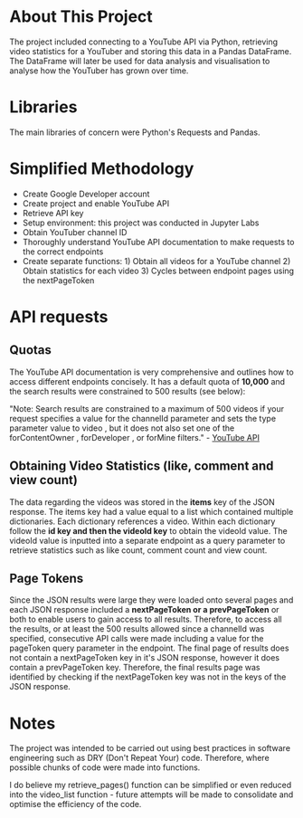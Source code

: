 # About This Project

The project included connecting to a YouTube API via Python, retrieving video statistics for a YouTuber and storing this data in a Pandas DataFrame. The DataFrame will later be used for data analysis and visualisation to analyse how the YouTuber has grown over time.

# Libraries 

The main libraries of concern were Python's Requests and Pandas. 

# Simplified Methodology 

- Create Google Developer account
- Create project and enable YouTube API
- Retrieve API key
- Setup environment: this project was conducted in Jupyter Labs
- Obtain YouTuber channel ID
- Thoroughly understand YouTube API documentation to make requests to the correct endpoints
- Create separate functions: 1) Obtain all videos for a YouTube channel 2) Obtain statistics for each video 3) Cycles between endpoint pages using the nextPageToken

# API requests

## Quotas
The YouTube API documentation is very comprehensive and outlines how to access different endpoints concisely. It has a default quota of **10,000** and the search results were constrained to 500 results (see below):

"Note: Search results are constrained to a maximum of 500 videos if your request specifies a value for the channelId parameter and sets the type parameter value to video , but it does not also set one of the forContentOwner , forDeveloper , or forMine filters." - [YouTube API](https://developers.google.com/youtube/v3/docs/search/list#:~:text=Note%3A%20Search%20results%20are%20constrained,%2C%20forDeveloper%20%2C%20or%20forMine%20filters.)

## Obtaining Video Statistics (like, comment and view count)
The data regarding the videos was stored in the **items** key of the JSON response. The items key had a value equal to a list which contained multiple dictionaries. Each dictionary references a video. Within each dictionary follow the **id key and then the videoId key** to obtain the videoId value. The videoId value is inputted into a separate endpoint as a query parameter to retrieve statistics such as like count, comment count and view count.

## Page Tokens
Since the JSON results were large they were loaded onto several pages and each JSON response included a **nextPageToken or a prevPageToken** or both to enable users to gain access to all results. Therefore, to access all the results, or at least the 500 results allowed since a channelId was specified, consecutive API calls were made including a value for the pageToken query parameter in the endpoint. The final page of results does not contain a nextPageToken key in it's JSON response, however it does contain a prevPageToken key. Therefore, the final results page was identified by checking if the nextPageToken key was not in the keys of the JSON response.

# Notes 

The project was intended to be carried out using best practices in software engineering such as DRY (Don't Repeat Your) code. Therefore, where possible chunks of code were made into functions.

I do believe my retrieve_pages() function can be simplified or even reduced into the video_list function - future attempts will be made to consolidate and optimise the efficiency of the code.
